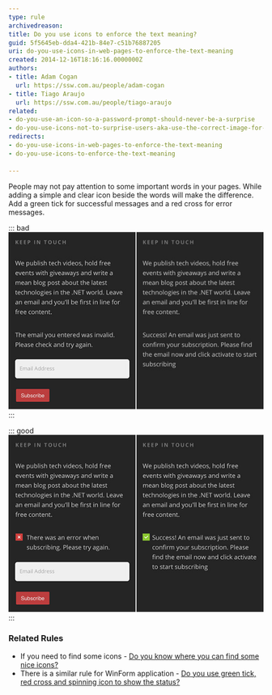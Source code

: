 ```yaml
---
type: rule
archivedreason: 
title: Do you use icons to enforce the text meaning?
guid: 5f5645eb-dda4-421b-84e7-c51b76887205
uri: do-you-use-icons-in-web-pages-to-enforce-the-text-meaning
created: 2014-12-16T18:16:16.0000000Z
authors:
- title: Adam Cogan
  url: https://ssw.com.au/people/adam-cogan
- title: Tiago Araujo
  url: https://ssw.com.au/people/tiago-araujo
related:
- do-you-use-an-icon-so-a-password-prompt-should-never-be-a-surprise
- do-you-use-icons-not-to-surprise-users-aka-use-the-correct-image-for-files
redirects:
- do-you-use-icons-in-web-pages-to-enforce-the-text-meaning
- do-you-use-icons-to-enforce-the-text-meaning

---
```


People may not pay attention to some important words in your pages. While adding a simple and clear icon beside the words will make the difference. Add a green tick for successful messages and a red cross for error messages.

<!--endintro-->


::: bad  
![Figure: Bad example - no icons to indicate the status](validation-bad.jpg)  
:::


::: good  
![Figure: Good example - green tick and red cross help the user to know what's going on](validation-good.jpg)  
:::

### Related Rules

* If you need to find some icons - [Do you know where you can find some nice icons?](/where-to-find-nice-icons)
* There is a  similar rule for WinForm application - [Do you use green tick, red cross and spinning icon to show the status?](/messages-do-you-use-green-tick-red-cross-and-spinning-icon-to-show-the-status)
